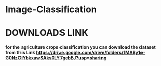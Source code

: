 # Image-Classification
<b><h1>DOWNLOADS LINK</h1></b>
<b>for the agriculture crops classification you can download the dataset from this Link<b>
https://drive.google.com/drive/folders/1MABy1e-G0NzOlYbkxawSAks0LY7gebEJ?usp=sharing
